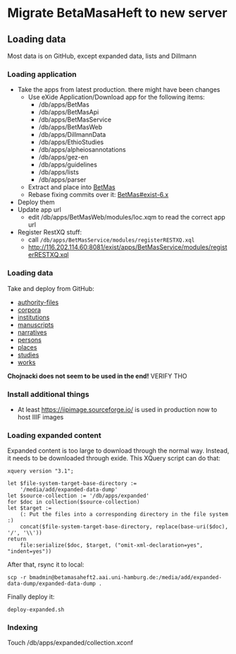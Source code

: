 # Migrate BetaMasaHeft to new server

## Loading data

Most data is on GitHub, except expanded data, lists and Dillmann

### Loading application

 * Take the apps from latest production. there might have been changes
   * Use eXide Application/Download app for the following items:
	 * /db/apps/BetMas
	 * /db/apps/BetMasApi
	 * /db/apps/BetMasService
	 * /db/apps/BetMasWeb
	 * /db/apps/DillmannData
	 * /db/apps/EthioStudies
	 * /db/apps/alpheiosannotations
	 * /db/apps/gez-en
	 * /db/apps/guidelines
	 * /db/apps/lists
	 * /db/apps/parser
   * Extract and place into [BetMas](https://github.com/BetaMasaheft/BetMas)
   * Rebase fixing commits over it: [BetMas#exist-6.x](https://github.com/BetaMasaheft/BetMas/tree/exist-6.x)
 * Deploy them
 * Update app url
   * edit /db/apps/BetMasWeb/modules/loc.xqm to read the correct app url
 * Register RestXQ stuff:
   * call `/db/apps/BetMasService/modules/registerRESTXQ.xql`
   * http://116.202.114.60:8081/exist/apps/BetMasService/modules/registerRESTXQ.xql

### Loading data

Take and deploy from GitHub:

 * [authority-files](https://github.com/BetaMasaheft/authority-files)
 * [corpora](https://github.com/BetaMasaheft/corpora)
 * [institutions](https://github.com/BetaMasaheft/institutions)
 * [manuscripts](https://github.com/BetaMasaheft/manuscripts)
 * [narratives](https://github.com/BetaMasaheft/narrative)
 * [persons](https://github.com/BetaMasaheft/persons)
 * [places](https://github.com/BetaMasaheft/places)
 * [studies](https://github.com/BetaMasaheft/studies)
 * [works](https://github.com/BetaMasaheft/works)

**Chojnacki does not seem to be used in the end!** VERIFY THO


### Install additional things

* At least https://iipimage.sourceforge.io/ is used in production now to host IIIF images

### Loading expanded content

Expanded content is too large to download through the normal way. Instead, it needs to be downloaded through exide. This XQuery script can do that:

```xquery
xquery version "3.1";

let $file-system-target-base-directory :=
    '/media/add/expanded-data-dump'
let $source-collection := '/db/apps/expanded'
for $doc in collection($source-collection)
let $target :=
    (: Put the files into a corresponding directory in the file system :)
    concat($file-system-target-base-directory, replace(base-uri($doc), '/', '\\'))
return
    file:serialize($doc, $target, ("omit-xml-declaration=yes", "indent=yes"))
```

After that, rsync it to local:

```
scp -r bmadmin@betamasaheft2.aai.uni-hamburg.de:/media/add/expanded-data-dump/expanded-data-dump .
```

Finally deploy it:

```
deploy-expanded.sh
```

### Indexing

Touch /db/apps/expanded/collection.xconf
